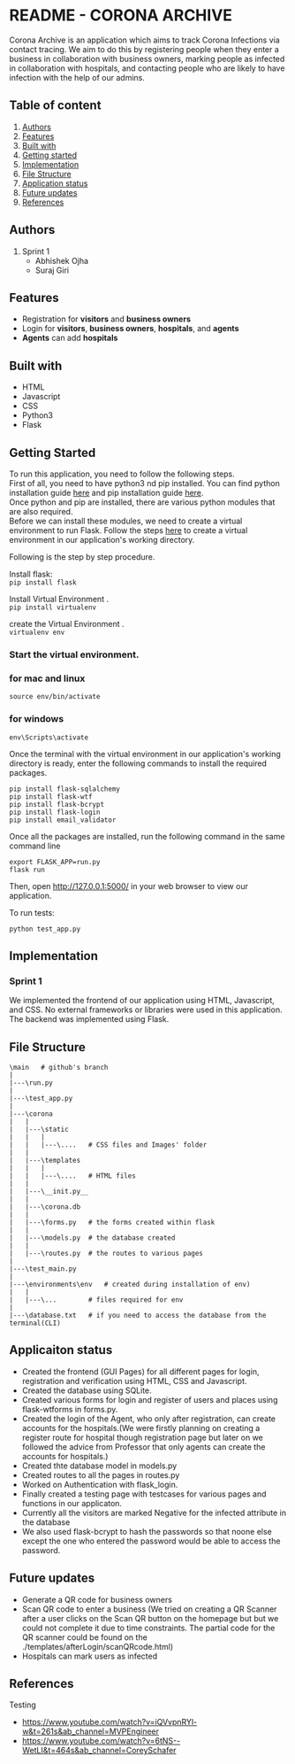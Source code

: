 # README - CORONA ARCHIVE
Corona Archive is an application which aims to track Corona Infections via contact tracing. We aim to do this by registering people when they enter a business in collaboration with business owners, marking people as infected in collaboration with hospitals, and contacting people who are likely to have infection with the help of our admins. 


## Table of content
1. [Authors](#a)
2. [Features](#f)
3. [Built with](#bw)
4. [Getting started](#gs)
5. [Implementation](#i)
6. [File Structure](#fs)
7. [Application status](#as)
8. [Future updates](#fu)
9. [References](#r)

## <a name="a">Authors</a>
1. Sprint 1
    * Abhishek Ojha
    * Suraj Giri

## <a name="f">Features</a>
- Registration for **visitors** and **business owners**
- Login for **visitors**, **business owners**, **hospitals**, and **agents**
- **Agents** can add **hospitals**


## <a name="bw">Built with</a>
* HTML
* Javascript
* CSS
* Python3
* Flask

## <a name="gs">Getting Started</a>
To run this application, you need to follow the following steps.\
First of all, you need to have python3 nd pip installed. You can find python installation guide [here](https://www.python.org/downloads/) and pip installation guide [here](https://pip.pypa.io/en/stable/installation/). \
Once python and pip are installed, there are various python modules that are also required. \
Before we can install these modules, we need to create a virtual environment to run Flask. Follow the steps [here](https://flask.palletsprojects.com/en/2.0.x/installation/) to create a virtual environment in our application's working directory. <br>

Following is the step by step procedure. <br>

Install flask: <br>
    ```pip install flask```

Install Virtual Environment .\
    ```pip install virtualenv```

create the Virtual Environment .\
    ```virtualenv env```

### Start the virtual environment.
### for mac and linux
    
    source env/bin/activate

### for windows

    env\Scripts\activate 

Once the terminal with the virtual environment in our application's working directory is ready, enter the following commands to install the required packages.

    pip install flask-sqlalchemy
    pip install flask-wtf
    pip install flask-bcrypt
    pip install flask-login
    pip install email_validator



Once all the packages are installed, run the following command in the same command line

    export FLASK_APP=run.py
    flask run

Then, open http://127.0.0.1:5000/ in your web browser to view our application.

To run tests:

    python test_app.py

## <a name="i">Implementation</a>
### Sprint 1
We implemented the frontend of our application using HTML, Javascript, and CSS. No external frameworks or libraries were used in this application. The backend was implemented using Flask.

## <a name="fs">File Structure</a>
	\main 	# github's branch
	|
	|---\run.py
    |
    |---\test_app.py
	|	
	|---\corona
	|	|
	|	|---\static
	|	|	|
	|	|	|---\....	# CSS files and Images' folder
	|	|	
	|	|---\templates
	|	|	|
	|	|	|---\....	# HTML files
	|	|	
	|	|---\__init.py__	
	|	|	
	|	|---\corona.db
	|	|	
	|   |---\forms.py	# the forms created within flask
	|	|	
	|   |---\models.py	# the database created
	|	|	
	|   |---\routes.py	# the routes to various pages
	|	
	|---\test_main.py
	|	
	|---\environments\env	# created during installation of env)
	|	|
	|	|---\...		# files required for env
	|	
	|---\database.txt   # if you need to access the database from the terminal(CLI)
			
## <a name="as">Applicaiton status</a>
* Created the frontend (GUI Pages) for all different pages for login, registration and verification using HTML, CSS and Javascript.
* Created the database using SQLite.
* Created various forms for login and register of users and places using flask-wtforms in forms.py.
* Created the login of the Agent, who only after registration, can create accounts for the hospitals.(We were firstly planning on creating a  register route for hospital though registration page but later on we followed the advice from Professor that only agents can create the accounts for hospitals.)
* Created thte database model in models.py
* Created routes to all the pages in routes.py
* Worked on Authentication with flask_login.
* Finally created a testing page with testcases for various pages and functions in our applicaton.
* Currently all the visitors are marked Negative for the infected attribute in the database
* We also used flask-bcrypt to hash the passwords so that noone else except the one who entered the password would be able to access the password.

## <a name="fu">Future updates</a>
* Generate a QR code for business owners
* Scan QR code to enter a business (We tried on creating a QR Scanner after a user clicks on the Scan QR button on the homepage but but we could not complete it due to time constraints. The partial code for the QR scanner could be found on the ./templates/afterLogin/scanQRcode.html)
* Hospitals can mark users as infected

## <a name="r">References</a>
Testing
- https://www.youtube.com/watch?v=iQVvpnRYl-w&t=261s&ab_channel=MVPEngineer
- https://www.youtube.com/watch?v=6tNS--WetLI&t=464s&ab_channel=CoreySchafer
